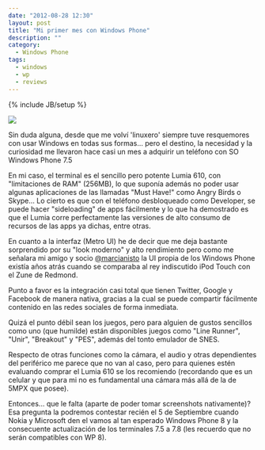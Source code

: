 ```yaml
---
date: "2012-08-28 12:30"
layout: post
title: "Mi primer mes con Windows Phone"
description: ""
category:
  - Windows Phone
tags:
  - windows
  - wp
  - reviews
---
```

{% include JB/setup %}

[![][1]][1]

Sin duda alguna, desde que me volví 'linuxero' siempre tuve resquemores con usar Windows en todas sus formas... pero el destino, la necesidad y la curiosidad me llevaron hace casi un mes a adquirir un teléfono con SO Windows Phone 7.5

En mi caso, el terminal es el sencillo pero potente Lumia 610, con "limitaciones de RAM" (256MB), lo que suponía además no poder usar algunas aplicaciones de las llamadas "Must Have!" como Angry Birds o Skype... Lo cierto es que con el teléfono desbloqueado como Developer, se puede hacer "sideloading" de apps fácilmente y lo que ha demostrado es que el Lumia corre perfectamente las versiones de alto consumo de recursos de las apps ya dichas, entre otras. 

En cuanto a la interfaz (Metro UI) he de decir que me deja bastante sorprendido por su "look moderno" y alto rendimiento pero como me señalara mi amigo y socio [@marcianisto][2] la UI propia de los Windows Phone existía años atrás cuando se comparaba al rey indiscutido iPod Touch con el Zune de Redmond.

Punto a favor es la integración casi total que tienen Twitter, Google y Facebook de manera nativa, gracias a la cual se puede compartir fácilmente contenido en las redes sociales de forma inmediata.

Quizá el punto débil sean los juegos, pero para alguien de gustos sencillos como uno (que humilde) están disponibles juegos como "Line Runner", "Unir", "Breakout" y "PES", además del tonto emulador de SNES.

Respecto de otras funciones como la cámara, el audio y otras dependientes del periférico me parece que no van al caso, pero para quienes estén evaluando comprar el Lumia 610 se los recomiendo (recordando que es un celular y que para mi no es fundamental una cámara más allá de la de 5MPX que posee).

Entonces... que le falta (aparte de poder tomar screenshots nativamente)? Esa pregunta la podremos contestar recién el 5 de Septiembre cuando Nokia y Microsoft den el vamos al tan esperado Windows Phone 8 y la consecuente actualización de los terminales 7.5 a 7.8 (les recuerdo que no serán compatibles con WP 8).

 [1]: http://cabargas.com/upload-center/uploads/windows-phone.jpg
 [2]: http://twitter.com/marcianisto